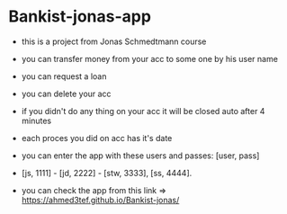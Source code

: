 # Bankist-jonas-app

- this is a project from Jonas Schmedtmann course
- you can transfer money from your acc to some one by his user name 
- you can request a loan 
- you can delete your acc
- if you didn't do any thing on your acc it will be closed auto after 4 minutes
- each proces you did on acc has it's date 
- you can enter the app with these users and passes: [user, pass]
- [js, 1111] - [jd, 2222] - [stw, 3333], [ss, 4444].


- you can check the app from this link => https://ahmed3tef.github.io/Bankist-jonas/



